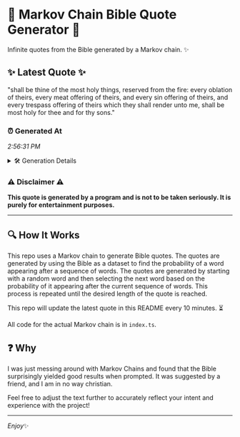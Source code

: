 # 📖 Markov Chain Bible Quote Generator 📖

Infinite quotes from the Bible generated by a Markov chain. ✨

## ✨ Latest Quote ✨
"shall be thine of the most holy things, reserved from the fire: every oblation of theirs, every meat offering of theirs, and every sin offering of theirs, and every trespass offering of theirs which they shall render unto me, shall be most holy for thee and for thy sons."

### ⏰ Generated At
*2:56:31 PM*

<details>
    <summary>🛠️ Generation Details</summary>
    <p>
        <strong>🌱 Seed:</strong> shall<br>
        <strong>🔄 Iterations:</strong> 48<br>
        <strong>📜 Context History:</strong><br>[ shall ]: be<br>[ shall, be ]: thine<br>[ shall, be, thine ]: of<br>[ shall, be, thine, of ]: the<br>[ shall, be, thine, of, the ]: most<br>[ shall, be, thine, of, the, most ]: holy<br>[ be, thine, of, the, most, holy ]: things,<br>[ thine, of, the, most, holy, things, ]: reserved<br>[ of, the, most, holy, things,, reserved ]: from<br>[ the, most, holy, things,, reserved, from ]: the<br>[ most, holy, things,, reserved, from, the ]: fire:<br>[ holy, things,, reserved, from, the, fire: ]: every<br>[ things,, reserved, from, the, fire:, every ]: oblation<br>[ reserved, from, the, fire:, every, oblation ]: of<br>[ from, the, fire:, every, oblation, of ]: theirs,<br>[ the, fire:, every, oblation, of, theirs, ]: every<br>[ fire:, every, oblation, of, theirs,, every ]: meat<br>[ every, oblation, of, theirs,, every, meat ]: offering<br>[ oblation, of, theirs,, every, meat, offering ]: of<br>[ of, theirs,, every, meat, offering, of ]: theirs,<br>[ theirs,, every, meat, offering, of, theirs, ]: and<br>[ every, meat, offering, of, theirs,, and ]: every<br>[ meat, offering, of, theirs,, and, every ]: sin<br>[ offering, of, theirs,, and, every, sin ]: offering<br>[ of, theirs,, and, every, sin, offering ]: of<br>[ theirs,, and, every, sin, offering, of ]: theirs,<br>[ and, every, sin, offering, of, theirs, ]: and<br>[ every, sin, offering, of, theirs,, and ]: every<br>[ sin, offering, of, theirs,, and, every ]: trespass<br>[ offering, of, theirs,, and, every, trespass ]: offering<br>[ of, theirs,, and, every, trespass, offering ]: of<br>[ theirs,, and, every, trespass, offering, of ]: theirs<br>[ and, every, trespass, offering, of, theirs ]: which<br>[ every, trespass, offering, of, theirs, which ]: they<br>[ trespass, offering, of, theirs, which, they ]: shall<br>[ offering, of, theirs, which, they, shall ]: render<br>[ of, theirs, which, they, shall, render ]: unto<br>[ theirs, which, they, shall, render, unto ]: me,<br>[ which, they, shall, render, unto, me, ]: shall<br>[ they, shall, render, unto, me,, shall ]: be<br>[ shall, render, unto, me,, shall, be ]: most<br>[ render, unto, me,, shall, be, most ]: holy<br>[ unto, me,, shall, be, most, holy ]: for<br>[ me,, shall, be, most, holy, for ]: thee<br>[ shall, be, most, holy, for, thee ]: and<br>[ be, most, holy, for, thee, and ]: for<br>[ most, holy, for, thee, and, for ]: thy<br>[ holy, for, thee, and, for, thy ]: sons.<br>
    </p>
</details>

### ⚠️ Disclaimer ⚠️
**This quote is generated by a program and is not to be taken seriously. It is purely for entertainment purposes.**

---

## 🔍 How It Works

This repo uses a Markov chain to generate Bible quotes. The quotes are generated by using the Bible as a dataset to find the probability of a word appearing after a sequence of words. The quotes are generated by starting with a random word and then selecting the next word based on the probability of it appearing after the current sequence of words. This process is repeated until the desired length of the quote is reached.

This repo will update the latest quote in this README every 10 minutes. ⏳

All code for the actual Markov chain is in `index.ts`.

## ❓ Why

I was just messing around with Markov Chains and found that the Bible surprisingly yielded good results when prompted. 
It was suggested by a friend, and I am in no way christian.

Feel free to adjust the text further to accurately reflect your intent and experience with the project!

---

*Enjoy*✨

